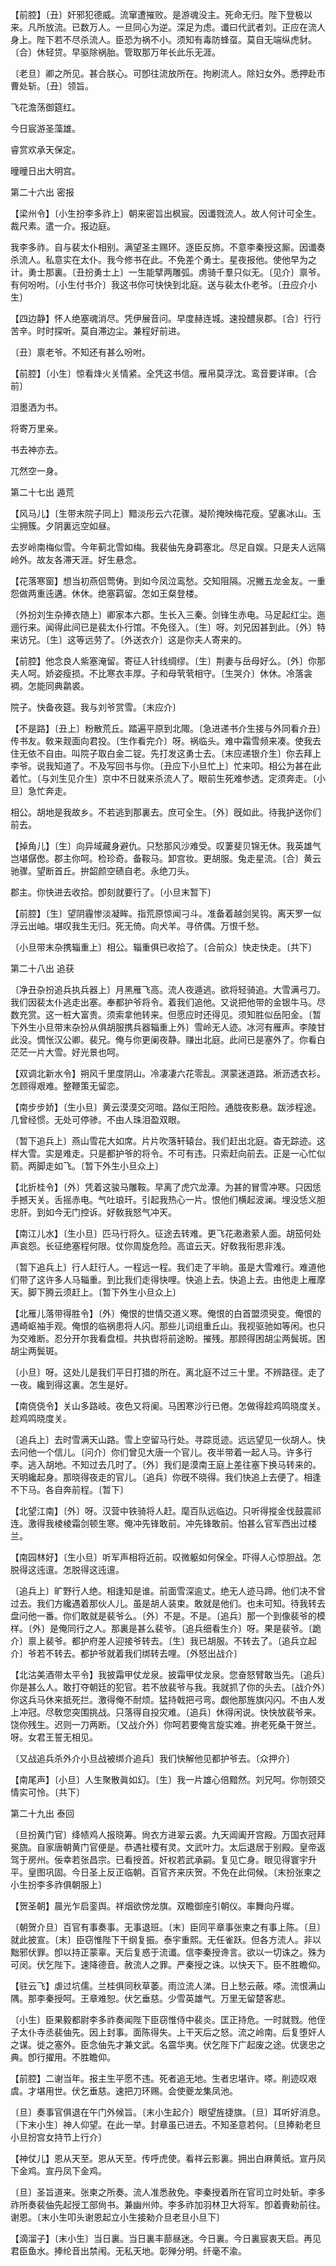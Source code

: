 <!-- { "loadSidebar": true } -->
【前腔】〔丑〕奸邪犯德威。流窜遭摧败。是游魂没主。死命无归。陛下登极以来。凡所放流。已数万人。一旦同心为逆。深足为虑。谶曰代武者刘。正应在流人身上。陛下若不尽杀流人。臣恐为祸不小。须知有毒防蜂虿。莫自无端纵虎豺。〔合〕休轻贷。早驱除祸胎。管取那万年长此乐无涯。

〔老旦〕卿之所见。甚合朕心。可卽往流放所在。拘刷流人。除妇女外。悉押赴市曹处斩。〔丑〕领旨。 

飞花澹荡御筵红。

今日宸游圣藻雄。

睿赏欢承天保定。

曈曈日出大明宫。 

第二十六出
密报

【梁州令】〔小生扮李多祚上〕朝来密旨出枫宸。因谶戮流人。故人何计可全生。裁尺素。遣一介。报边庭。

我李多祚。自与裴太仆相别。满望圣主赐环。逐臣反斾。不意李秦授这厮。因谶奏杀流人。私意实在太仆。我今修书在此。不免差个勇士。星夜报他。使他早为之计。勇士那裏。〔丑扮勇士上〕一生能擘两雕弧。虏骑千羣只似无。〔见介〕禀爷。有何吩咐。〔小生付书介〕我这书你可快快到北庭。送与裴太仆老爷。〔丑应介小生〕 

【四边静】怀人绝塞魂消尽。凭伊展音问。早度赫连城。速投醴泉郡。〔合〕行行苦辛。时时探听。莫自滞边尘。兼程好前进。

〔丑〕禀老爷。不知还有甚么吩咐。 

【前腔】〔小生〕惊看烽火关情紧。全凭这书信。雁帛莫浮沈。鸾音要详审。〔合前〕 

泪墨洒为书。

将寄万里亲。

书去神亦去。

兀然空一身。 

第二十七出
遁荒

【风马儿】〔生带末院子同上〕黯淡彤云六花骤。凝阶掩映梅花瘦。望裏冰山。玉尘拥簇。夕阴裏远空如昼。

去岁岭南梅似雪。今年蓟北雪如梅。我裴伷先身羁塞北。尽足自娱。只是夫人远隔岭外。故友各滞天涯。好生悬念。 

【花落寒窗】想当初燕侣莺俦。到如今凤泣鸾愁。交知阻隔。况撇五龙金友。一重怨做两重迍遘。休休。绝塞羁留。怎如王粲登楼。

〔外扮刘生杂捧衣随上〕卿家本六郡。生长入三秦。剑锋生赤电。马足起红尘。迤逦行来。闻得此间已是裴太仆行馆。不免径入。〔生〕呀。刘兄因甚到此。〔外〕特来访兄。〔生〕这等远劳了。〔外送衣介〕这是你夫人寄来的。 

【前腔】他念良人紫塞淹留。寄征人针线绸缪。〔生〕荆妻与岳母好么。〔外〕你那夫人呵。娇姿瘦损。不比寒衣丰厚。子和母茕茕相守。〔生哭介〕休休。冷落衾裯。怎能同典鹴裘。

院子。快备夜筵。我与刘爷赏雪。〔末应介〕 

【不是路】〔丑上〕粉散荒丘。踏遍平原到北陬。〔急进递书介生接与外同看介丑〕传书友。敎来觌面向君投。〔生作看完介〕呀。祸临头。难中霜雪频来凑。使我去住无依不自由。叫院子取白金二锭。先打发这勇士去。〔末应递银介生〕你去拜上李爷。说我知道了。不及写回书与你。〔丑应下小旦忙上〕忙来叩。相公为甚在此着忙。〔与刘生见介生〕京中不日就来杀流人了。眼前生死难参透。定须奔走。〔小旦〕急忙奔走。

相公。胡地是我故乡。不若逃到那裏去。庶可全生。〔外〕旣如此。待我护送你们前去。 

【掉角儿】〔生〕向异域藏身避仇。只愁那风沙难受。叹萋斐贝锦无休。我英雄气岂堪僝僽。郡主你呵。检珍奇。备鞍马。卸宫妆。更胡服。兔走星流。〔合〕黄云驰骤。望断首丘。拚韶颜空碛自老。永绝刀头。

郡主。你快进去收拾。卽刻就要行了。〔小旦末暂下〕 

【前腔】〔生〕望阴霾惨淡凝眸。指荒原惊闻刁斗。准备着越剑吴钩。离天罗一似浮云出岫。堪叹我生无归。死无倚。向犬羊。寻侪偶。万恨千愁。

〔小旦带末杂携辎重上〕相公。辎重俱已收拾了。〔合前众〕快走快走。〔共下〕 

第二十八出
追获

〔净丑杂扮追兵执兵器上〕月黑雁飞高。流人夜遁逃。欲将轻骑追。大雪满弓刀。我们因裴太仆逃走出塞。奉都护爷将令。着我们追他。又说把他带的金银牛马。尽数充赏。这一桩大富贵。须索拿他转来。但愿应时还得见。须知胜似岳阳金。〔暂下外生小旦带末杂扮从俱胡服携兵器辎重上外〕雪岭无人迹。冰河有雁声。李陵甘此没。惆怅汉公卿。裴兄。俺与你更阑夜静。赚出北庭。此间已是塞外了。你看白茫茫一片大雪。好光景也呵。 

【双调北新水令】朔风千里度阴山。冷凄凄六花零乱。溟蒙迷道路。淅沥透衣衫。怎顾得艰难。整鞭策无留恋。

【南步步娇】〔生小旦〕黄云漠漠交河暗。路似王阳险。通胧夜影悬。跋涉程途。几曾经惯。无处可停骖。不由人珠泪盈双眼。

〔暂下追兵上〕燕山雪花大如席。片片吹落轩辕台。我们赶出北庭。杳无踪迹。这样大雪。实是难走。只是都护爷的将令。不可有违。只索赶向前去。正是一心忙似箭。两脚走如飞。〔暂下外生小旦众上〕 

【北折桂令】〔外〕凭着这骏马雕鞍。早离了虎穴龙潭。为甚的冒雪冲寒。只因恁手撼天关。舌摇赤电。气吐琅玕。引起我热心一片。恨他们横起波澜。埋没恁义胆忠肝。到如今无门控诉。好敎我怒气冲天。

【南江儿水】〔生小旦〕匹马行将久。征途去转难。更飞花遫遫萦人面。胡笳何处声哀怨。长征绝塞程何限。仗你周旋危险。高谊云天。好敎我衔恩非浅。

〔暂下追兵上〕行人赶行人。一程远一程。我们走了半晌。虽是大雪难行。难道他们带了这许多人马辎重。到比我们走得快哩。快追上去。快追上去。由他走上雁摩天。脚下腾云须赶上。〔暂下外生小旦众上〕 

【北雁儿落带得胜令】〔外〕俺恨的世情交道义寒。俺恨的白首盟须臾变。俺恨的遇崎岖袖手观。俺恨的临祸患将人闪。那些儿词组重丘山。我视驱驰如等闲。也只为交难断。忍分开尔我看盘桓。共执辔将前途盼。摧残。那顾得困胡尘两鬓斑。困胡尘两鬓斑。

〔小旦〕呀。这处儿是我们平日打猎的所在。离北庭不过三十里。不辨路径。走了一夜。纔到得这裏。怎生是好。 

【南侥侥令】关山多路岐。夜色又将阑。马困寒沙行已倦。怎做得趁鸡鸣晓度关。趁鸡鸣晓度关。

〔追兵上〕去时雪满天山路。雪上空留马行处。寻踪觅迹。远远望见一伙胡人。快去问他一个信儿。〔问介〕你们曾见大唐一个官儿。夜半带着一起人马。许多行李。逃入胡地。不知过去几时了。〔外〕我们是漠南王庭上差往塞下换马转来的。天明纔起身。那晓得夜走的官儿。〔追兵〕你旣不晓得。我们快追上去便了。相逢不下马。各自奔前程。〔暂下〕 

【北望江南】〔外〕呀。汉营中铁骑将人赶。麾百队远临边。只听得摐金伐鼓震祁连。激得我棱棱霜剑顿生寒。俺冲先锋敢前。冲先锋敢前。怕甚么官军西出过楼兰。

【南园林好】〔生小旦〕听军声相将近前。叹微躯如何保全。吓得人心惊胆战。怎脱得这迍邅。怎脱得这迍邅。

〔追兵上〕旷野行人绝。相逢知是谁。前面雪深逾丈。绝无人迹马蹄。他们决不曾过去。我们方纔遇着那伙人儿。虽是胡人装束。敢就是他们。也未可知。待我转去盘问他一番。你们敢就是裴爷么。〔外〕不是。不是。〔追兵〕那一个到像裴爷的模样。〔外〕是俺同行之人。那裏是甚么裴爷。〔追兵细看生介〕呀。果是裴爷。〔跪介〕禀上裴爷。都护府差人迎接爷转去。〔生〕我已胡服。不转去了。〔追兵立起介〕爷若不转去。都护爷就着我们绑转去哩。〔外怒出战介〕 

【北沽美酒带太平令】我披霜甲仗龙泉。披霜甲仗龙泉。您奋怒臂敢当先。〔追兵〕你是甚么人。敢打夺朝廷的犯官。若不放裴爷与我。我就抓了你的头去。〔战介外〕你这兵马休来抵死拦。激得俺不耐烦。猛持戟把弓弯。觑他那旌旗闪闪。不由人发上冲冠。尽敎您突围挑战。只落得自投灾难。〔追兵〕休得闲说。快快放裴爷来。饶你残生。迟则一刀两断。〔又战介外〕你呵若要俺言旋实难。拚老死桑干贺兰。呀。女君王誓无相见。

〔又战追兵杀外介小旦战被绑介追兵〕我们快解他见都护爷去。〔众押介〕 

【南尾声】〔小旦〕人生聚散眞如幻。〔生〕我一片雄心倍黯然。刘兄呵。你刎颈交情实可怜。〔共下〕 

第二十九出
泰回

〔旦扮黄门官〕绛帻鸡人报晓筹。尙衣方进翠云裘。九天阊阖开宫殿。万国衣冠拜冕旒。自家唐朝黄门官便是。恭遇社稷有灵。文武叶力。太后退居于别殿。皇帝返驾于房州。佞幸若张昌宗。已看授首。奸权若武承嗣。复见亡身。眼见得寰宇升平。皇图巩固。今日圣上反正临朝。百官齐来庆贺。不免在此伺候。〔末扮张柬之小生扮李多祚俱朝服上〕 

【贺圣朝】晨光乍启銮舆。祥烟欲傍龙旗。双瞻御座引朝仪。率舞向丹墀。

〔朝贺介旦〕百官有事奏事。无事退班。〔末〕臣同平章事张柬之有事上陈。〔旦〕就此披宣。〔末〕臣窃惟陛下干纲复振。泰宇重熙。无任雀跃。但各方流人。非以黜邪伏罪。卽以持正蒙辜。天后复惑于流谶。信李秦授谗言。欲以一切诛之。殊为可闵。伏乞陛下。速降德音。赦流人之罪。严秦授之诛。以快天下。臣不胜瞻仰。 

【驻云飞】虐过坑儒。兰桂俱同秋草萎。雨泣流人涕。日上愁云蔽。嗏。流恨满山隅。那李秦授呵。王章难恕。伏乞垂慈。少雪英雄气。万里无留楚客悲。

〔小生〕臣果毅都尉李多祚奏闻陛下臣窃惟侍中裴炎。匡正持危。一时就戮。他侄子太仆寺丞裴伷先。因上封事。面陈得失。上干天后之怒。流之岭南。后复堕奸人之谋。徙之塞外。臣念伷先才兼文武。名震华夷。伏乞陛下广起废之途。优褒忠之典。卽行擢用。不胜瞻仰。 

【前腔】二谢当年。报主生平愿不违。死者追无地。生者忠堪许。嗏。削迹叹艰虞。才堪用世。伏乞垂慈。速把刀环赐。会使夔龙集凤池。

〔旦〕奏事官俱退在午门外候旨。〔末小生起介〕眼望旌捷旗。〔旦〕耳听好消息。〔下末小生〕神人仰望。在此一举。封章虽已进去。不知圣意若何。〔旦捧勑老旦小旦扮宫女持节上行介〕 

【神仗儿】恩从天至。恩从天至。传呼虎使。看祥云影裏。拥出白麻黄纸。宣丹凤下金鸡。宣丹凤下金鸡。

〔旦〕圣旨道来。张柬之所奏。流人准悉赦免。李秦授着所在官司立时处斩。李多祚所奏裴伷先起授工部尙书。兼幽州帅。李多祚加羽林卫大将军。卽着賷勑前往。谢恩。〔末小生叩头谢恩起立小生接勑介旦老旦小旦下〕 

【滴溜子】〔末小生〕当日裏。当日裏丰蔀昼迷。今日裏。今日裏宸衷天启。再见君臣鱼水。捧纶音出禁闱。无私天地。彰殚分明。纤毫不渝。

